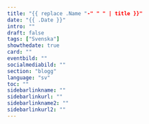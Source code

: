 ```yaml
---
title: "{{ replace .Name "-" " " | title }}"
date: "{{ .Date }}"
intro: ""
draft: false
tags: ["Svenska"]
showthedate: true
card: ""
eventbild: ""
socialmediabild: ""
section: "blogg"
language: "sv"
toc: ""
sidebarlinkname: ""
sidebarlinkurl: ""
sidebarlinkname2: ""
sidebarlinkurl2: ""
---
```

